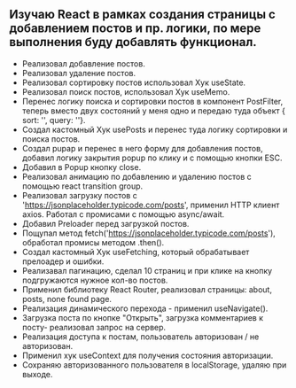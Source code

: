 ## Изучаю React в рамках создания страницы с добавлением постов и пр. логики, по мере выполнения буду добавлять функционал.

* Реализовал добавление постов.
* Реализовал удаление постов.
* Реализовал сортировку постов использовал Хук useState.
* Реализовал поиск постов, использовал Хук useMemo.
* Перенес логику поиска и сортировки постов в компонент PostFilter, теперь вместо двух состояний у меня одно и передаю туда объект { sort: '', query: ''}.
* Создал кастомный Хук usePosts и перенес туда логику сортировки и поиска постов.
* Создал pupap и перенес в него форму для добавления постов, добавил логику закрытия popup по клику и с помощью кнопки ESC.
* Добавил в Popup кнопку close.
* Реализовал анимацию по добавлению и удалению постов с помощью react transition group.
* Реализовал загрузку постов с 'https://jsonplaceholder.typicode.com/posts', применил HTTP клиент axios. Работал с промисами с помощью async/await.
* Добавил Preloader перед загрузкой постов.
* Пощупал метод fetch('https://jsonplaceholder.typicode.com/posts'), обработал промисы методом .then().
* Создал кастомный Хук useFetching, который обрабатывает прелоадер и ошибки.
* Реализавал пагинацию, сделал 10 страниц и при клике на кнопку подгружаются нужное кол-во постов. 
* Применил библиотеку React Router, реализовал страницы: about, posts, none found page. 
* Реализация динамического перехода - применил useNavigate().
* Загрузка поста по кнопке "Открыть", загрузка комментариев к посту- реализовал запрос на сервер.
* Реализация доступа к постам, пользователь авторизован / не авторизован.
* Применил хук useContext для получения состояния авторизации.
* Сохраняю авторизованного пользователя в localStorage, удаляю при выходе.